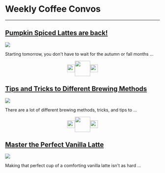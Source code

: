 # Weekly Coffee Convos

---

## [Pumpkin Spiced Lattes are back!](pumpkin-lattes-back.md)
<img src="images/Pumpkin-latte.jpg?raw=true"/>

<p style="font-size:14px">Starting tomorrow, you don't have to wait for the autumn or fall months ...</p>

<p align="center">
  <img src="images/bean.png" width="25" align="center"/><img src="images/company-logo.png" width="50" align="center"/><img src="images/bean.png" width="25" align="center"/>
</p>

## [Tips and Tricks to Different Brewing Methods](tips-and-tricks.md)
<img src="images/brew-methods.jpg?raw=true"/>

<p style="font-size:14px">There are a lot of different brewing methods, tricks, and tips to ...</p>

<p align="center">
  <img src="images/bean.png" width="25" align="center"/><img src="images/company-logo.png" width="50" align="center"/><img src="images/bean.png" width="25" align="center"/>
</p>

## [Master the Perfect Vanilla Latte](master-vanilla-latte.md)
<img src="images/latte.jpg?raw=true"/>

<p style="font-size:14px">Making that perfect cup of a comforting vanilla latte isn't as hard ...</p>
